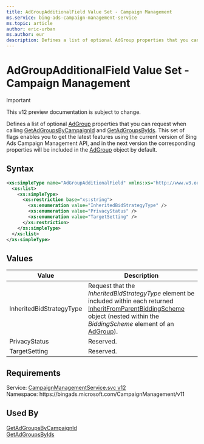 ```yaml
---
title: AdGroupAdditionalField Value Set - Campaign Management
ms.service: bing-ads-campaign-management-service
ms.topic: article
author: eric-urban
ms.author: eur
description: Defines a list of optional AdGroup properties that you can request when calling GetAdGroupsByCampaignId and GetAdGroupsByIds.
---
```

# AdGroupAdditionalField Value Set - Campaign Management

> [!IMPORTANT]
> This v12 preview documentation is subject to change.

Defines a list of optional [AdGroup](/bingads/campaign-management-service/adgroup.md) properties that you can request when calling [GetAdGroupsByCampaignId](/bingads/campaign-management-service/getadgroupsbycampaignid.md) and [GetAdGroupsByIds](/bingads/campaign-management-service/getadgroupsbyids.md). This set of flags enables you to get the latest features using the current version of Bing Ads Campaign Management API, and in the next version the corresponding properties will be included in the [AdGroup](/bingads/campaign-management-service/adgroup.md) object by default.

## Syntax
```xml
<xs:simpleType name="AdGroupAdditionalField" xmlns:xs="http://www.w3.org/2001/XMLSchema">
  <xs:list>
    <xs:simpleType>
      <xs:restriction base="xs:string">
        <xs:enumeration value="InheritedBidStrategyType" />
        <xs:enumeration value="PrivacyStatus" />
        <xs:enumeration value="TargetSetting" />
      </xs:restriction>
    </xs:simpleType>
  </xs:list>
</xs:simpleType>
```

## <a name="values"></a>Values

|Value|Description|
|-----------|---------------|
|<a name="inheritedbidstrategytype"></a>InheritedBidStrategyType|Request that the *InheritedBidStrategyType* element be included within each returned [InheritFromParentBiddingScheme](/bingads/campaign-management-service/inheritfromparentbiddingscheme.md) object (nested within the *BiddingScheme* element of an [AdGroup](/bingads/campaign-management-service/adgroup.md)).|
|<a name="privacystatus"></a>PrivacyStatus|Reserved.|
|<a name="targetsetting"></a>TargetSetting|Reserved.|

## Requirements
Service: [CampaignManagementService.svc v12](https://campaign.api.bingads.microsoft.com/Api/Advertiser/CampaignManagement/v11/CampaignManagementService.svc)  
Namespace: https\://bingads.microsoft.com/CampaignManagement/v11  

## Used By
[GetAdGroupsByCampaignId](getadgroupsbycampaignid.md)  
[GetAdGroupsByIds](getadgroupsbyids.md)  
